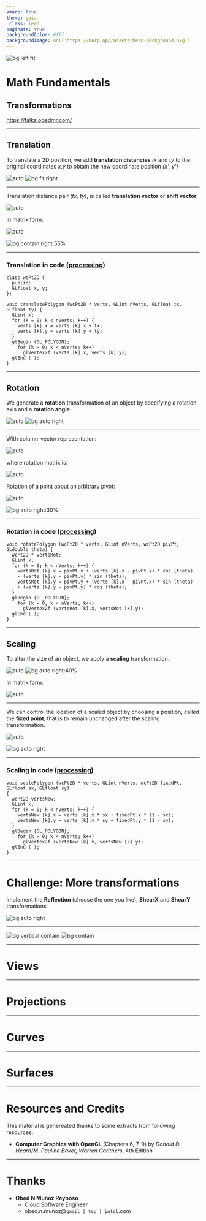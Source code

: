 ```yaml
---
xmarp: true
theme: gaia
_class: lead
paginate: true
backgroundColor: #fff
backgroundImage: url('https://marp.app/assets/hero-background.svg')
---
```


![bg left fit](https://ik.imgkit.net/3vlqs5axxjf/PCWW/uploadedImages/Articles/Opinion/2020/April/digital-transformation-hotels.jpg)

# **Math Fundamentals**
## Transformations

https://talks.obedmr.com/

---

## Translation

To translate a 2D position, we add **translation distancies** _tx_ and _ty_ to the original coordinates _x,y_ to obtain the new coordinate position _(x', y')_

![auto](images/translation_form1.png)
![bg fit right](./images/translation1.png)

---

Translation distance pair _(tx, ty)_, is called **translation vector** or **shift vector**

![auto](images/translation_form2.png)

In matrix form:

![auto](images/translation_form3.png)

![bg contain right:55%](images/translation2.png)

---

### Translation in code ([processing](./src/base.js))

```
class wcPt2D {
  public:
  GLfloat x, y;
};

void translatePolygon (wcPt2D * verts, GLint nVerts, GLfloat tx, GLfloat ty) {
  GLint k;
  for (k = 0; k < nVerts; k++) {
    verts [k].x = verts [k].x + tx;
    verts [k].y = verts [k].y + ty;
  }
  glBegin (GL_POLYGON);
    for (k = 0; k < nVerts; k++)
      glVertex2f (verts [k].x, verts [k].y);
  glEnd ( );
}
```

---

## Rotation

We generate a **rotation** transformation of an object by specifying a rotation axis and a **rotation angle**.

![auto](images/rotation_form1.png)
![bg auto right](./images/rotation1.png)

---

With column-vector representation:

![auto](images/rotation_form2.png)

where rotation matrix is:

![auto](images/rotation_form3.png)


Rotation of a point about an arbitrary pivot:

![auto](images/rotation_form4.png)

![bg auto right:30%](./images/rotation2.png)

---

### Rotation in code ([processing](./src/base.js))

```
void rotatePolygon (wcPt2D * verts, GLint nVerts, wcPt2D pivPt, GLdouble theta) {
  wcPt2D * vertsRot;
  GLint k;
  for (k = 0; k < nVerts; k++) {
    vertsRot [k].x = pivPt.x + (verts [k].x - pivPt.x) * cos (theta)
    - (verts [k].y - pivPt.y) * sin (theta);
    vertsRot [k].y = pivPt.y + (verts [k].x - pivPt.x) * sin (theta)
    + (verts [k].y - pivPt.y) * cos (theta);
  }
  glBegin {GL_POLYGON};
    for (k = 0; k < nVerts; k++)
      glVertex2f (vertsRot [k].x, vertsRot [k].y);
  glEnd ( );
}
```

---


## Scaling

To alter the size of an object, we apply a **scaling** transformation.

![auto](images/scaling_form1.png)
![bg auto right:40%](./images/scaling1.png)

In matrix form:

![auto](images/scaling_form2.png)

---

We can control the location of a scaled object by choosing a position, called the **fixed point**, that is to remain unchanged after the scaling transformation.

![auto](images/scaling_form3.png)

![bg auto right](./images/scaling2.png)

---

### Scaling in code ([processing](./src/base.js))

```
void scalePolygon (wcPt2D * verts, GLint nVerts, wcPt2D fixedPt, GLfloat sx, GLfloat sy)
{
  wcPt2D vertsNew;
  GLint k;
  for (k = 0; k < nVerts; k++) {
    vertsNew [k].x = verts [k].x * sx + fixedPt.x * (1 - sx);
    vertsNew [k].y = verts [k].y * sy + fixedPt.y * (1 - sy);
  }
  glBegin {GL_POLYGON};
    for (k = 0; k < nVerts; k++)
      glVertex2f (vertsNew [k].x, vertsNew [k].y);
  glEnd ( );
}
```

---


# Challenge: More transformations

Implement the **Reflection** (choose the one you like), **ShearX** and **ShearY** transformations

![bg auto right](images/reflection.png)

----

![bg vertical contain](images/shearx.png)
![bg contain](images/sheary.png)


---

# Views


---


# Projections


---


# Curves


----


# Surfaces


---

# Resources and Credits
This material is genereated thanks to some extracts from following resources:

- **Computer Graphics with OpenGL** (Chapters 6, 7, 9) by _Donald D. Hearn/M. Pauline Baker, Warren Carithers_, 4th Edition


---

# Thanks

- **Obed N Muñoz Reynoso**
	- Cloud Software Engineer
	- obed.n.munoz@``gmail | tec | intel``.com
